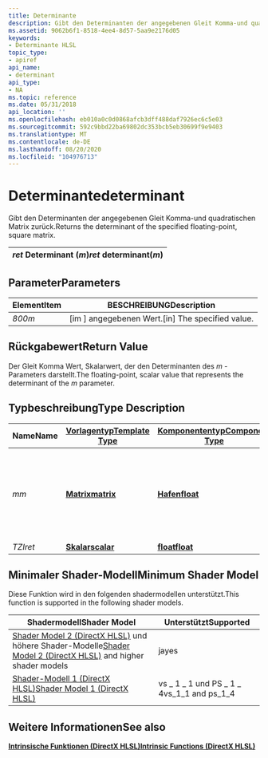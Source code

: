 ```yaml
---
title: Determinante
description: Gibt den Determinanten der angegebenen Gleit Komma-und quadratischen Matrix zurück.
ms.assetid: 9062b6f1-8518-4ee4-8d57-5aa9e2176d05
keywords:
- Determinante HLSL
topic_type:
- apiref
api_name:
- determinant
api_type:
- NA
ms.topic: reference
ms.date: 05/31/2018
api_location: ''
ms.openlocfilehash: eb010a0c0d0868afcb3dff488daf7926ec6c5e03
ms.sourcegitcommit: 592c9bbd22ba69802dc353bcb5eb30699f9e9403
ms.translationtype: MT
ms.contentlocale: de-DE
ms.lasthandoff: 08/20/2020
ms.locfileid: "104976713"
---
```

# <a name="determinant"></a><span data-ttu-id="751f9-104">Determinante</span><span class="sxs-lookup"><span data-stu-id="751f9-104">determinant</span></span>

<span data-ttu-id="751f9-105">Gibt den Determinanten der angegebenen Gleit Komma-und quadratischen Matrix zurück.</span><span class="sxs-lookup"><span data-stu-id="751f9-105">Returns the determinant of the specified floating-point, square matrix.</span></span>



| <span data-ttu-id="751f9-106">*ret* Determinant (*m*)</span><span class="sxs-lookup"><span data-stu-id="751f9-106">*ret* determinant(*m*)</span></span> |
|------------------------|



 

## <a name="parameters"></a><span data-ttu-id="751f9-107">Parameter</span><span class="sxs-lookup"><span data-stu-id="751f9-107">Parameters</span></span>



| <span data-ttu-id="751f9-108">Element</span><span class="sxs-lookup"><span data-stu-id="751f9-108">Item</span></span>                                                   | <span data-ttu-id="751f9-109">BESCHREIBUNG</span><span class="sxs-lookup"><span data-stu-id="751f9-109">Description</span></span>                            |
|--------------------------------------------------------|----------------------------------------|
| <span data-ttu-id="751f9-110"><span id="m"></span><span id="M"></span>*800*</span><span class="sxs-lookup"><span data-stu-id="751f9-110"><span id="m"></span><span id="M"></span>*m*</span></span><br/> | <span data-ttu-id="751f9-111">\[im \] angegebenen Wert.</span><span class="sxs-lookup"><span data-stu-id="751f9-111">\[in\] The specified value.</span></span><br/> |



 

## <a name="return-value"></a><span data-ttu-id="751f9-112">Rückgabewert</span><span class="sxs-lookup"><span data-stu-id="751f9-112">Return Value</span></span>

<span data-ttu-id="751f9-113">Der Gleit Komma Wert, Skalarwert, der den Determinanten des *m* -Parameters darstellt.</span><span class="sxs-lookup"><span data-stu-id="751f9-113">The floating-point, scalar value that represents the determinant of the *m* parameter.</span></span>

## <a name="type-description"></a><span data-ttu-id="751f9-114">Typbeschreibung</span><span class="sxs-lookup"><span data-stu-id="751f9-114">Type Description</span></span>



| <span data-ttu-id="751f9-115">Name</span><span class="sxs-lookup"><span data-stu-id="751f9-115">Name</span></span>  | [<span data-ttu-id="751f9-116">**Vorlagentyp**</span><span class="sxs-lookup"><span data-stu-id="751f9-116">**Template Type**</span></span>](dx-graphics-hlsl-intrinsic-functions.md)                       | [<span data-ttu-id="751f9-117">**Komponententyp**</span><span class="sxs-lookup"><span data-stu-id="751f9-117">**Component Type**</span></span>](dx-graphics-hlsl-intrinsic-functions.md) | <span data-ttu-id="751f9-118">Size</span><span class="sxs-lookup"><span data-stu-id="751f9-118">Size</span></span>                                     |
|-------|-------------------------------------------------------------------------------------|----------------------------------------------------------------|------------------------------------------|
| <span data-ttu-id="751f9-119">*m*</span><span class="sxs-lookup"><span data-stu-id="751f9-119">*m*</span></span>   | [<span data-ttu-id="751f9-120">**Matrix**</span><span class="sxs-lookup"><span data-stu-id="751f9-120">**matrix**</span></span>](dx-graphics-hlsl-intrinsic-functions.md) | [<span data-ttu-id="751f9-121">**Hafen**</span><span class="sxs-lookup"><span data-stu-id="751f9-121">**float**</span></span>](/windows/desktop/WinProg/windows-data-types)                        | <span data-ttu-id="751f9-122">beliebig (Anzahl der Zeilen = Anzahl der Spalten)</span><span class="sxs-lookup"><span data-stu-id="751f9-122">any (number of rows = number of columns)</span></span> |
| <span data-ttu-id="751f9-123">*TZI*</span><span class="sxs-lookup"><span data-stu-id="751f9-123">*ret*</span></span> | [<span data-ttu-id="751f9-124">**Skalar**</span><span class="sxs-lookup"><span data-stu-id="751f9-124">**scalar**</span></span>](dx-graphics-hlsl-intrinsic-functions.md) | [<span data-ttu-id="751f9-125">**float**</span><span class="sxs-lookup"><span data-stu-id="751f9-125">**float**</span></span>](/windows/desktop/WinProg/windows-data-types)                        | <span data-ttu-id="751f9-126">1</span><span class="sxs-lookup"><span data-stu-id="751f9-126">1</span></span>                                        |



 

## <a name="minimum-shader-model"></a><span data-ttu-id="751f9-127">Minimaler Shader-Modell</span><span class="sxs-lookup"><span data-stu-id="751f9-127">Minimum Shader Model</span></span>

<span data-ttu-id="751f9-128">Diese Funktion wird in den folgenden shadermodellen unterstützt.</span><span class="sxs-lookup"><span data-stu-id="751f9-128">This function is supported in the following shader models.</span></span>



| <span data-ttu-id="751f9-129">Shadermodell</span><span class="sxs-lookup"><span data-stu-id="751f9-129">Shader Model</span></span>                                                                       | <span data-ttu-id="751f9-130">Unterstützt</span><span class="sxs-lookup"><span data-stu-id="751f9-130">Supported</span></span>             |
|------------------------------------------------------------------------------------|-----------------------|
| <span data-ttu-id="751f9-131">[Shader Model 2 (DirectX HLSL)](dx-graphics-hlsl-sm2.md) und höhere Shader-Modelle</span><span class="sxs-lookup"><span data-stu-id="751f9-131">[Shader Model 2 (DirectX HLSL)](dx-graphics-hlsl-sm2.md) and higher shader models</span></span> | <span data-ttu-id="751f9-132">ja</span><span class="sxs-lookup"><span data-stu-id="751f9-132">yes</span></span>                   |
| [<span data-ttu-id="751f9-133">Shader-Modell 1 (DirectX HLSL)</span><span class="sxs-lookup"><span data-stu-id="751f9-133">Shader Model 1 (DirectX HLSL)</span></span>](dx-graphics-hlsl-sm1.md)                          | <span data-ttu-id="751f9-134">vs \_ 1 \_ 1 und PS \_ 1 \_ 4</span><span class="sxs-lookup"><span data-stu-id="751f9-134">vs\_1\_1 and ps\_1\_4</span></span> |



 

## <a name="see-also"></a><span data-ttu-id="751f9-135">Weitere Informationen</span><span class="sxs-lookup"><span data-stu-id="751f9-135">See also</span></span>

<dl> <dt>

[<span data-ttu-id="751f9-136">**Intrinsische Funktionen (DirectX HLSL)**</span><span class="sxs-lookup"><span data-stu-id="751f9-136">**Intrinsic Functions (DirectX HLSL)**</span></span>](dx-graphics-hlsl-intrinsic-functions.md)
</dt> </dl>

 

